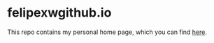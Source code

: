 # felipexwgithub.io
This repo contains my personal home page, which you can find [here](http://felipexw.github.io/).
